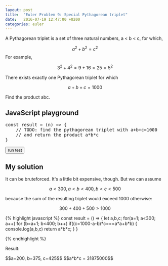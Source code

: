 ```yaml
---
layout: post
title:  "Euler Problem 9: Special Pythagorean triplet"
date:   2016-07-19 12:47:00 +0200
categories: euler
---
```


A Pythagorean triplet is a set of three natural numbers, a < b < c, for which,

$$a^2 + b^2 = c^2$$ 
For example, 

$$3^2 + 4^2 = 9 + 16 = 25 = 5^2$$

There exists exactly one Pythagorean triplet for which 

$$a + b + c = 1000$$

Find the product abc.

## JavaScript playground

<pre class="edit">
const result = (n) => {
    // TODO: find the pythagorean triplet with a+b+c=1000 
    // and return the product a*b*c
}
</pre>
<button class="test" id="buttonTest0"> run test </button>
<script type="text/html" class="test" id="test0">
(result() == 31875000)
</script>


## My solution

<div class="spoiler">
<p>
It can be bruteforced. It's a little bit expensive, though.
But we can assume 

$$a < 300, a < b < 400, b < c < 500$$ 

because the sum of the resulting triplet would exceed 1000 otherwise: 

$$300 + 400 + 500 > 1000$$

</p>
{% highlight javascript %}
const result = () => {
    let a,b,c;
    for(a=1; a<300; a++)
        for (b=a+1; b<400; b++)
            if((c=1000-a-b)*c===a*a+b*b) {
                console.log(a,b,c)
                return a*b*c;                
            }
}

{% endhighlight %}
<p>Result:</p>
$$a=200, b=375, c=425$$
$$a*b*c = 31875000$$
</div>